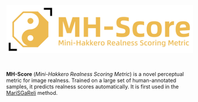 &nbsp;

<div align="left">
  <img src="title_no_background.png" alt="TITLE" width="650">
</div>

&nbsp;

**MH-Score** (*Mini-Hakkero Realness Scoring Metric*) is a novel perceptual metric for image realness. Trained on a large set of human-annotated samples, it predicts realness scores automatically. It is first used in the [MariSGaReli](https://github.com/MRoldL001/MariSGaReli) method.
